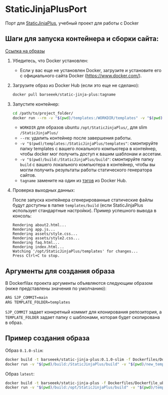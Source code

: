 # StaticJinjaPlusPort

Порт для [StaticJinjaPlus](https://github.com/MrDave/StaticJinjaPlus), учебный проект для работы с Docker

## Шаги для запуска контейнера и сборки сайта:
[Ссылка на образы](https://hub.docker.com/repository/docker/barseeek/static-jinja-plus/general)
1. Убедитесь, что Docker установлен:
   - Если у вас еще не установлен Docker, загрузите и установите его с официального сайта Docker (https://www.docker.com/).

2. Загрузите образ из Docker Hub (если это еще не сделано):
    ```bash
   docker pull barseeek/static-jinja-plus:tagname
   ```  
    
3. Запустите контейнер:
    ```bash
   cd /path/to/project_folder/
   docker run --rm -v "$(pwd)/templates:/WORKDIR/templates" -v "$(pwd)/output:/WORKDIR/build" barseeek/static-jinja-plus:tagname
   ```
   - `WORKDIR` для образов ubuntu `/opt/StaticJinjaPlus/`, для slim `/StaticJinjaPlus/`
   - `--rm`: удалить контейнер после завершения работы.
   - `-v "$(pwd)/templates:/StaticJinjaPlus/templates"`: смонтируйте папку templates с вашего локального компьютера в контейнер, чтобы docker мог получить доступ к вашим шаблонам и ассетам.
   - `-v "$(pwd)/build:/StaticJinjaPlus/build"`: смонтируйте папку `build` с вашего локального компьютера в контейнер, чтобы вы могли получить результаты работы статического генератора сайтов.
   - `tagname` замените на один из [тэгов](https://hub.docker.com/repository/docker/barseeek/static-jinja-plus/tags) из Docker Hub.
4. Проверка выходных данных:

    После запуска контейнера сгенерированные статические файлы будут доступны в папке `templates/build` (если StaticJinjaPlus использует стандартные настройки).
    Пример успешного вывода в консоль:
    ```
    Rendering about2.html...
    Rendering app.js...
    Rendering assets/style.css...
    Rendering assets/style2.css...
    Rendering faq.html...
    Rendering index.html...
    Watching '/opt/StaticJinjaPlus/templates' for changes...
    Press Ctrl+C to stop.
    ```
## Аргументы для создания образа
В Dockerfilах проекта аргументы объявляются следующим образом (ниже представлены значения по умолчанию):
```bash
ARG SJP_COMMIT=main
ARG TEMPLATE_FOLDER=templates
```
`SJP_COMMIT` задает конкретный коммит для клонирования репозитория, а `TEMPLATE_FOLDER` задает папку с шаблонами, которая будет скопирована в образ.
## Пример создания образа
Образ `0.1.0-slim`:
```bash
docker build -t barseeek/static-jinja-plus:0.1.0-slim -f Dockerfiles/Dockerfile_slim . --build-arg SJP_COMMIT=a9f8f5ba28827841eab003c8b7d49d757f2df9e2 --build-arg TEMPLATE_FOLDER=new_templates
docker run -v "$(pwd)/build:/StaticJinjaPlus/build" -v "$(pwd)/new_templates:/StaticJinjaPlus/new_templates" -it barseeek/static-jinja-plus:0.1.0-slim
```
Образ `latest`:
```bash
docker build -t barseeek/static-jinja-plus -f Dockerfiles/Dockerfile_ubuntu . 
docker run -v "$(pwd)/build:/opt/StaticJinjaPlus/build" -v "$(pwd)/templates:/opt/StaticJinjaPlus/templates" -it barseeek/static-jinja-plus
```